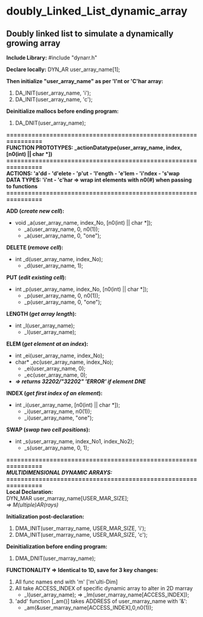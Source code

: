 # doubly_Linked_List_dynamic_array
Doubly linked list to simulate a dynamically growing array
-----------------------------------------------------------

**Include Library:**
#include "dynarr.h"

**Declare locally:**
DYN_AR user_array_name[1];

**Then initialize "user_array_name" as per 'I'nt or 'C'har array:**
 1) DA_INIT(user_array_name, 'i');
 2) DA_INIT(user_array_name, 'c');
 
 
**Deinitialize mallocs before ending program:**
 1) DA_DNIT(user_array_name);

**===============================================================**<br/>
**FUNCTION PROTOTYPES: _actionDatatype(user_array_name, index, [n0(int) || char \*])**<br/>
**===============================================================**<br/>
**ACTIONS: 'a'dd - 'd'elete - 'p'ut - 'l'ength - 'e'lem - 'i'ndex - 's'wap**<br/>
**DATA TYPES: 'i'nt - 'c'har => wrap int elements with n0(#) when passing to functions**<br/>
**===============================================================**<br/>

**ADD (*create new cell*):**
* void _a(user_array_name, index_No, [n0(int) || char *]);
    * _a(user_array_name, 0, n0(1));
    * _a(user_array_name, 0, "one");

**DELETE (*remove cell*):**
* int _d(user_array_name, index_No);
    * _d(user_array_name, 1);

**PUT (*edit existing cell*):**
* int _p(user_array_name, index_No, [n0(int) || char *]);
    * _p(user_array_name, 0, n0(1));
    * _p(user_array_name, 0, "one");

**LENGTH (*get array length*):**
* int _l(user_array_name);
    * _l(user_array_name);

**ELEM (*get element at an index*):**
* int _ei(user_array_name, index_No);
* char* _ec(user_array_name, index_No);
    * _ei(user_array_name, 0);
    * _ec(user_array_name, 0);
* **_=> returns 32202/"32202" 'ERROR' if element DNE_** 

**INDEX (*get first index of an element*):**
* int _i(user_array_name, [n0(int) || char *]);
    * _i(user_array_name, n0(1));
    * _i(user_array_name, "one");

**SWAP (*swap two cell positions*):**
* int _s(user_array_name, index_No1, index_No2);
    * _s(user_array_name, 0, 1);

**===============================================================**<br/>
_**MULTIDIMENSIONAL DYNAMIC ARRAYS:**_
**===============================================================**<br/>
**Local Declaration:**<br/>
DYN_MAR user_marray_name[USER_MAR_SIZE];<br/>
_=> M(ultiple)AR(rays)_

**Initialization post-declaration:**
 1) DMA_INIT(user_marray_name, USER_MAR_SIZE, 'i');
 2) DMA_INIT(user_marray_name, USER_MAR_SIZE, 'c');
 
 
**Deinitialization before ending program:**
 1) DMA_DNIT(user_marray_name);
 
 **FUNCTIONALITY => Identical to 1D, save for 3 key changes:**
1) All func names end with 'm' ['m'ulti-Dim]
2) All take ACCESS_INDEX of specific dynamic array to alter in 2D marray
    * _l(user_array_name); => _lm(user_marray_name[ACCESS_INDEX]);
3) 'add' function [\_am()] takes ADDRESS of user_marray_name with '&':
    * _am(&user_marray_name[ACCESS_INDEX],0,n0(1));
